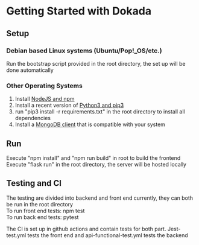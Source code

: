 # Getting Started with Dokada

## Setup
### Debian based Linux systems (Ubuntu/Pop!_OS/etc.)
Run the bootstrap script provided in the root directory, the set up will be done automatically

### Other Operating Systems
1. Install [NodeJS and npm](https://nodejs.org/en/download/)
2. Install a recent version of [Python3 and pip3](https://www.python.org/downloads/)
3. run "pip3 install -r requirements.txt" in the root directory to install all dependencies
4. Install a [MongoDB client](https://www.mongodb.com/docs/manual/installation/) that is compatible with your system

## Run
Execute "npm install" and "npm run build" in root to build the frontend\
Execute "flask run" in the root directory, the server will be hosted locally

## Testing and CI
The testing are divided into backend and front end currently, they can both be run in the root directory\
To run front end tests: npm test\
To run back end tests: pytest

The CI is set up in github actions and contain tests for both part. Jest-test.yml tests the front end and api-functional-test.yml
tests the backend

   


